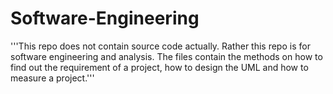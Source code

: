 # Software-Engineering
'''This repo does not contain source code actually. Rather this repo is for software engineering and analysis. The files contain the methods on how to find out the requirement of a project, how to design the UML and how to measure a project.'''
